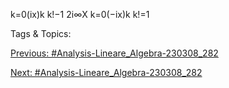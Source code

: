 k=0(ix)k
k!−1
2i∞X
k=0(−ix)k
k!=1

   Tags & Topics:
   

[Previous: #Analysis-Lineare_Algebra-230308_282](Analysis-Lineare_Algebra-230308_282.md)

[Next: #Analysis-Lineare_Algebra-230308_282](Analysis-Lineare_Algebra-230308_282.md)